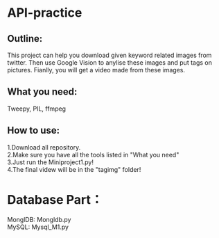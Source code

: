 # API-practice

## **Outline:**
This project can help you download given keyword related images from twitter. Then use Google Vision to anylise these images and put 
tags on pictures. Fianlly, you will get a video made from these images.
<br>
## **What you need:**
Tweepy, PIL, ffmpeg
<br>
## **How to use:**
1.Download all repository.<br>
2.Make sure you have all the tools listed in "What you need"<br>
3.Just run the Miniproject1.py!<br>
4.The final videw will be in the "tagimg" folder!  
# **Database Part：**  
MonglDB: Mongldb.py  
MySQL: Mysql_M1.py
